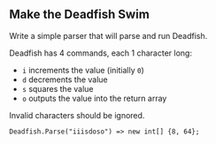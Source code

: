 ## Make the Deadfish Swim

Write a simple parser that will parse and run Deadfish.

Deadfish has 4 commands, each 1 character long:

- `i` increments the value (initially `0`)
- `d` decrements the value
- `s` squares the value
- `o` outputs the value into the return array

Invalid characters should be ignored.


``` C#=
Deadfish.Parse("iiisdoso") => new int[] {8, 64};
```



